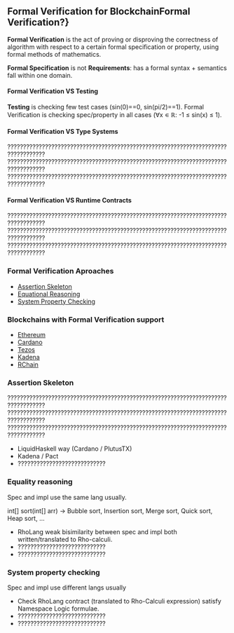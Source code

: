 ## Formal Verification for BlockchainFormal Verification?}

**Formal Verification** is the act of proving or disproving the correctness of algorithm with respect to a certain formal specification or property, using formal methods of mathematics.

**Formal Specification** is not **Requirements**: has a formal syntax + semantics fall within one domain.

#### Formal Verification VS Testing

**Testing** is checking few test cases (sin(0)==0, sin(pi/2)==1). 
Formal Verification is checking spec/property in all cases (∀x ∊ ℝ: -1 ≤ sin(x) ≤ 1).

#### Formal Verification VS Type Systems
??????????????????????????????????????????????????????????????????????????????????  
??????????????????????????????????????????????????????????????????????????????????  
??????????????????????????????????????????????????????????????????????????????????  

#### Formal Verification VS Runtime Contracts
??????????????????????????????????????????????????????????????????????????????????  
??????????????????????????????????????????????????????????????????????????????????  
??????????????????????????????????????????????????????????????????????????????????  

### Formal Verification Aproaches
- [Assertion Skeleton](#assertion-skeleton)
- [Equational Reasoning](#equality-reasoning)
- [System Property Checking](#system-property-checking)

### Blockchains with Formal Verification support
- [Ethereum](ethereum.md)
- [Cardano](cardano.md)
- [Tezos](tezos.md)
- [Kadena](kadena.md)
- [RChain](rchain.md)

### Assertion Skeleton
??????????????????????????????????????????????????????????????????????????????????  
??????????????????????????????????????????????????????????????????????????????????  
??????????????????????????????????????????????????????????????????????????????????  
- LiquidHaskell way (Cardano / PlutusTX)
- Kadena / Pact 
- ????????????????????????????

### Equality reasoning
Spec and impl use the same lang usually. 

int[] sort(int[] arr) -> Bubble sort, Insertion sort, Merge sort, Quick sort, Heap sort, ...

- RhoLang weak bisimilarity between spec and impl both written/translated to Rho-calculi.
- ????????????????????????????
- ????????????????????????????

### System property checking
Spec and impl use different langs usually
- Check RhoLang contract (translated to Rho-Calculi expression) satisfy Namespace Logic formulae.
- ????????????????????????????
- ????????????????????????????
